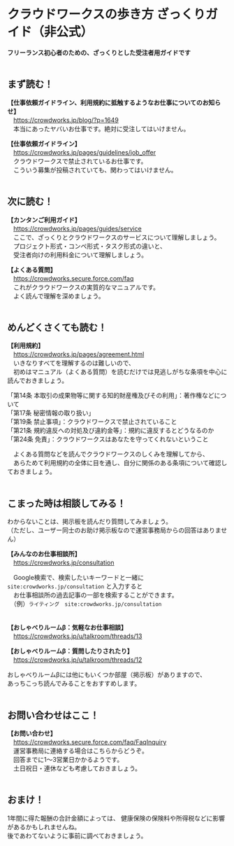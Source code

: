 # クラウドワークスの歩き方 ざっくりガイド（非公式）

**フリーランス初心者のための、ざっくりとした受注者用ガイドです**  
<br>

## まず読む！

**【仕事依頼ガイドライン、利用規約に抵触するようなお仕事についてのお知らせ】**  
　https://crowdworks.jp/blog/?p=1649  
　本当にあったヤバいお仕事です。絶対に受注してはいけません。  
  
**【仕事依頼ガイドライン】**  
　https://crowdworks.jp/pages/guidelines/job_offer  
　クラウドワークスで禁止されているお仕事です。  
　こういう募集が投稿されていても、関わってはいけません。  
<br>

## 次に読む！

**【カンタンご利用ガイド】**  
　https://crowdworks.jp/pages/guides/service  
　ここで、ざっくりとクラウドワークスのサービスについて理解しましょう。  
　プロジェクト形式・コンペ形式・タスク形式の違いと、  
　受注者向けの利用料金について理解しましょう。
  
**【よくある質問】**  
　https://crowdworks.secure.force.com/faq  
　これがクラウドワークスの実質的なマニュアルです。  
　よく読んで理解を深めましょう。  
<br>

## めんどくさくても読む！

**【利用規約】**  
　https://crowdworks.jp/pages/agreement.html  
　いきなりすべてを理解するのは難しいので、  
　初めはマニュアル（よくある質問）を読むだけでは見逃しがちな条項を中心に読んでおきましょう。  
  
「第14条 本取引の成果物等に関する知的財産権及びその利用」：著作権などについて  
「第17条 秘密情報の取り扱い」  
「第19条 禁止事項」：クラウドワークスで禁止されていること  
「第21条 規約違反への対処及び違約金等」：規約に違反するとどうなるのか  
「第24条 免責」：クラウドワークスはあなたを守ってくれないということ  
  
　よくある質問などを読んでクラウドワークスのしくみを理解してから、  
　あらためて利用規約の全体に目を通し、自分に関係のある条項について確認しておきましょう。  
<br>

## こまった時は相談してみる！
わからないことは、掲示板を読んだり質問してみましょう。  
（ただし、ユーザー同士のお助け掲示板なので運営事務局からの回答はありません）  
  
**【みんなのお仕事相談所】**   
　https://crowdworks.jp/consultation  
  
　Google検索で、検索したいキーワードと一緒に ``site:crowdworks.jp/consultation`` と入力すると  
　お仕事相談所の過去記事の一部を検索することができます。  
　（例）``ライティング　site:crowdworks.jp/consultation``  
　  
   
**【おしゃべりルームβ：気軽なお仕事相談】**  
　https://crowdworks.jp/u/talkroom/threads/13  
  
**【おしゃべりルームβ：質問したりされたり】**  
　https://crowdworks.jp/u/talkroom/threads/12  

おしゃべりルームβには他にもいくつか部屋（掲示板）がありますので、  
あっちこっち読んでみることをおすすめします。  
<br>

## お問い合わせはここ！
**【お問い合わせ】**  
　https://crowdworks.secure.force.com/faq/FaqInquiry  
　運営事務局に連絡する場合はこちらからどうぞ。  
　回答までに1～3営業日かかるようです。  
　土日祝日・連休なども考慮しておきましょう。  
<br>

## おまけ！ 
1年間に得た報酬の合計金額によっては、
健康保険の保険料や所得税などに影響があるかもしれませんね。  
後であわてないように事前に調べておきましょう。  
